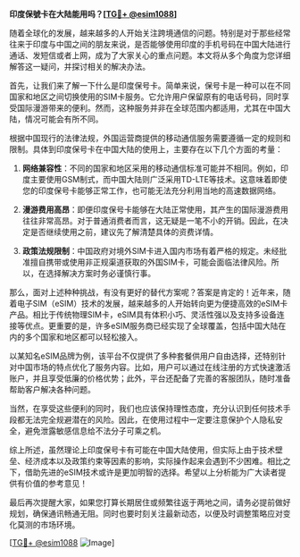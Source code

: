 **印度保號卡在大陆能用吗？[[TG💪+ @esim1088](https://t.me/s/esim1088)]**

随着全球化的发展，越来越多的人开始关注跨境通信的问题。特别是对于那些经常往来于印度与中国之间的朋友来说，是否能够使用印度的手机号码在中国大陆进行通话、发短信或者上网，成为了大家关心的重点问题。本文将从多个角度为您详细解答这一疑问，并探讨相关的解决办法。

首先，让我们来了解一下什么是印度保号卡。简单来说，保号卡是一种可以在不同国家和地区之间切换使用的SIM卡服务。它允许用户保留原有的电话号码，同时享受国际漫游带来的便利。然而，这种服务并非在全球范围内都适用，尤其在中国大陆，情况可能会有所不同。

根据中国现行的法律法规，外国运营商提供的移动通信服务需要遵循一定的规则和限制。具体到印度保号卡在中国大陆的使用上，主要存在以下几个方面的考量：

1. **网络兼容性**：不同的国家和地区采用的移动通信标准可能并不相同。例如，印度主要使用GSM制式，而中国大陆则广泛采用TD-LTE等技术。这意味着即使您的印度保号卡能够正常工作，也可能无法充分利用当地的高速数据网络。

2. **漫游费用高昂**：即便印度保号卡能够在大陆正常使用，其产生的国际漫游费用往往非常高昂。对于普通消费者而言，这无疑是一笔不小的开销。因此，在决定是否继续使用之前，建议先了解清楚具体的资费详情。

3. **政策法规限制**：中国政府对境外SIM卡进入国内市场有着严格的规定。未经批准擅自携带或使用非正规渠道获取的外国SIM卡，可能会面临法律风险。所以，在选择解决方案时务必谨慎行事。

那么，面对上述种种挑战，有没有更好的替代方案呢？答案是肯定的！近年来，随着电子SIM（eSIM）技术的发展，越来越多的人开始转向更为便捷高效的eSIM卡产品。相比于传统物理SIM卡，eSIM具有体积小巧、灵活性强以及支持多设备连接等优点。更重要的是，许多eSIM服务商已经实现了全球覆盖，包括中国大陆在内的多个国家和地区都可以轻松接入。

以某知名eSIM品牌为例，该平台不仅提供了多种套餐供用户自由选择，还特别针对中国市场的特点优化了服务内容。比如，用户可以通过在线注册的方式快速激活账户，并且享受低廉的价格优势；此外，平台还配备了完善的客服团队，随时准备帮助客户解决各种问题。

当然，在享受这些便利的同时，我们也应该保持理性态度，充分认识到任何技术手段都无法完全规避潜在的风险。因此，在使用过程中一定要注意保护个人隐私安全，避免泄露敏感信息给不法分子可乘之机。

综上所述，虽然理论上印度保号卡有可能在中国大陆使用，但实际上由于技术壁垒、经济成本以及政策约束等因素的影响，实际操作起来会遇到不少困难。相比之下，借助先进的eSIM技术或许是更加明智的选择。希望以上分析能为广大读者提供有价值的参考意见！

最后再次提醒大家，如果您打算长期居住或频繁往返于两地之间，请务必提前做好规划，确保通讯畅通无阻。同时也要时刻关注最新动态，以便及时调整策略应对变化莫测的市场环境。

[[TG💪+ @esim1088](https://t.me/s/esim1088) ![Image](https://i.postimg.cc/4NQfJmqS/Snipaste-2025-05-13-00-14-12.png)]